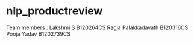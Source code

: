 # nlp_productreview
Team members :
Lakshmi S           B120264CS
Ragja Palakkadavath B120316CS
Pooja Yadav         B1202739CS
